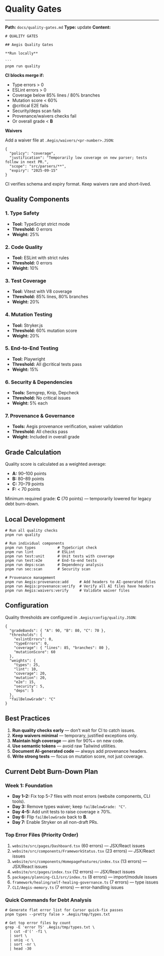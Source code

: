 # Quality Gates

---

**Path:** `docs/quality-gates.md`
**Type:** update
**Content:**

````
# QUALITY GATES

## Aegis Quality Gates

**Run locally**

```
pnpm run quality
````

**CI blocks merge if:**

* Type errors > 0
* ESLint errors > 0
* Coverage below 85% lines / 80% branches
* Mutation score < 60%
* @critical E2E fails
* Security/deps scan fails
* Provenance/waivers checks fail
* Or overall grade < **B**

**Waivers**

Add a waiver file at `.Aegis/waivers/<pr-number>.JSON`:

```
{
  "policy": "coverage",
  "justification": "Temporarily low coverage on new parser; tests follow in next PR.",
  "scope": "src/parsers/**",
  "expiry": "2025-09-15"
}
```

CI verifies schema and expiry format. Keep waivers rare and short-lived.

## Quality Components

### 1. Type Safety

* **Tool:** TypeScript strict mode
* **Threshold:** 0 errors
* **Weight:** 25%

### 2. Code Quality

* **Tool:** ESLint with strict rules
* **Threshold:** 0 errors
* **Weight:** 10%

### 3. Test Coverage

* **Tool:** Vitest with V8 coverage
* **Threshold:** 85% lines, 80% branches
* **Weight:** 20%

### 4. Mutation Testing

* **Tool:** Stryker.js
* **Threshold:** 60% mutation score
* **Weight:** 20%

### 5. End-to-End Testing

* **Tool:** Playwright
* **Threshold:** All @critical tests pass
* **Weight:** 15%

### 6. Security & Dependencies

* **Tools:** Semgrep, Knip, Depcheck
* **Threshold:** No critical issues
* **Weight:** 5% each

### 7. Provenance & Governance

* **Tools:** Aegis provenance verification, waiver validation
* **Threshold:** All checks pass
* **Weight:** Included in overall grade

## Grade Calculation

Quality score is calculated as a weighted average:

* **A:** 90–100 points
* **B:** 80–89 points
* **C:** 70–79 points
* **F:** < 70 points

Minimum required grade: **C** (70 points) — temporarily lowered for legacy debt burn-down.

## Local Development

```
# Run all quality checks
pnpm run quality

# Run individual components
pnpm run types          # TypeScript check
pnpm run lint           # ESLint
pnpm run test:unit      # Unit tests with coverage
pnpm run test:e2e       # End-to-end tests
pnpm run deps:scan      # Dependency analysis
pnpm run sec:scan       # Security scan

# Provenance management
pnpm run Aegis:provenance:add     # Add headers to AI-generated files
pnpm run Aegis:provenance:verify  # Verify all AI files have headers
pnpm run Aegis:waivers:verify     # Validate waiver files
```

## Configuration

Quality thresholds are configured in `.Aegis/config/quality.JSON`:

```
{
  "gradeBands": { "A": 90, "B": 80, "C": 70 },
  "thresholds": {
    "eslintErrors": 0,
    "typeErrors": 0,
    "coverage": { "lines": 85, "branches": 80 },
    "mutationScore": 60
  },
  "weights": {
    "types": 25,
    "lint": 10,
    "coverage": 20,
    "mutation": 20,
    "e2e": 15,
    "security": 5,
    "deps": 5
  },
  "failBelowGrade": "C"
}
```

## Best Practices

1. **Run quality checks early** — don’t wait for CI to catch issues.
2. **Keep waivers minimal** — temporary, justified exceptions only.
3. **Maintain high coverage** — aim for 90%+ on new code.
4. **Use semantic tokens** — avoid raw Tailwind utilities.
5. **Document AI-generated code** — always add provenance headers.
6. **Write strong tests** — focus on mutation score, not just coverage.

## Current Debt Burn-Down Plan

### Week 1: Foundation

* **Day 1–2:** Fix top 5–7 files with most errors (website components, CLI tools).
* **Day 3:** Remove types waiver; keep `failBelowGrade: "C"`.
* **Day 4–5:** Add unit tests to raise coverage ≥ 70%.
* **Day 6:** Flip `failBelowGrade` back to **B**.
* **Day 7:** Enable Stryker on all non-draft PRs.

### Top Error Files (Priority Order)

1. `website/src/pages/Dashboard.tsx` (60 errors) — JSX/React issues
2. `website/src/components/FrameworkStatus.tsx` (23 errors) — JSX/React issues
3. `website/src/components/HomepageFeatures/index.tsx` (13 errors) — JSX/React issues
4. `website/src/pages/index.tsx` (12 errors) — JSX/React issues
5. `packages/planning-CLI/src/index.ts` (8 errors) — import/module issues
6. `framework/healing/self-healing-governance.ts` (7 errors) — type issues
7. `CLI/Aegis-memory.ts` (7 errors) — error-handling issues

### Quick Commands for Debt Analysis

```
# Generate flat error list for Cursor quick-fix passes
pnpm types --pretty false > .Aegis/tmp/types.txt

# Get top error files by count
grep -E 'error TS' .Aegis/tmp/types.txt \
  | cut -d'(' -f1 \
  | sort \
  | uniq -c \
  | sort -nr \
  | head -30
```
